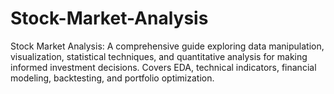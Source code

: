 # Stock-Market-Analysis
Stock Market Analysis: A comprehensive guide exploring data manipulation, visualization, statistical techniques, and quantitative analysis for making informed investment decisions. Covers EDA, technical indicators, financial modeling, backtesting, and portfolio optimization.
